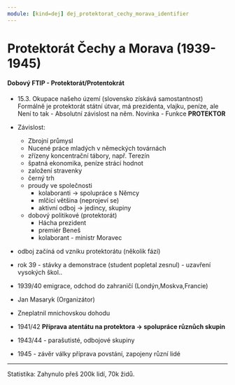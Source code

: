 ```yaml
---
module: [kind=dej] dej_protektorat_cechy_morava_identifier
---
```

# Protektorát Čechy a Morava (1939-1945)
#### Dobový FTIP - Protektorát/Protentokrát
- 15.3. Okupace našeho území (slovensko získává samostantnost) Formálně je protektorát státní útvar, má prezidenta, vlajku, peníze, ale Není to tak - Absolutní závislost na něm. Novinka - Funkce **PROTEKTOR**

- Závislost:
    - Zbrojní průmysl
    - Nucené práce mladých v německých továrnách
    - zřízeny koncentrační tábory, např. Terezín
    - špatná ekonomika, peníze strácí hodnot
    - založení stravenky
    - černý trh
    - proudy ve společnosti
        - kolaboranti -> spolupráce s Němcy
        - mlčící většina (neprojeví se)
        - aktivní odboj -> jedincy, skupiny
    - dobový politikové (protektorát)
        - Hácha prezident
        - premiér Beneš
        - kolaborant - ministr Moravec

- odboj začíná od vzniku protektorátu (několik fází)
- rok 39 - stávky a demonstrace (student popletal zesnul) - uzavření vysokých škol..
- 1939/40 emigrace, odchod do zahraničí (Londýn,Moskva,Francie)
- Jan Masaryk (Organizátor)
- Zneplatnil mnichovskou dohodu
- 1941/42 **Příprava atentátu na protektora -> spolupráce různůch skupin**
- 1943/44 - parašutisté, odbojové skupiny
- 1945 - závěr války příprava povstání, zapojeny různí lidé
---
Statistika: Zahynulo přeš 200k lidí, 70k židů.
